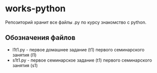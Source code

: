 # works-python
Репозиторий хранит все файлы .py по курсу знакомство с python.
## Обозначения файлов
+ l1t1.py - первое домашнее задание (t1) первого семинарского занятия (l1)
+ s1t1.py - первое семинарское задание (t1) первого семинарского занятия (s1)
